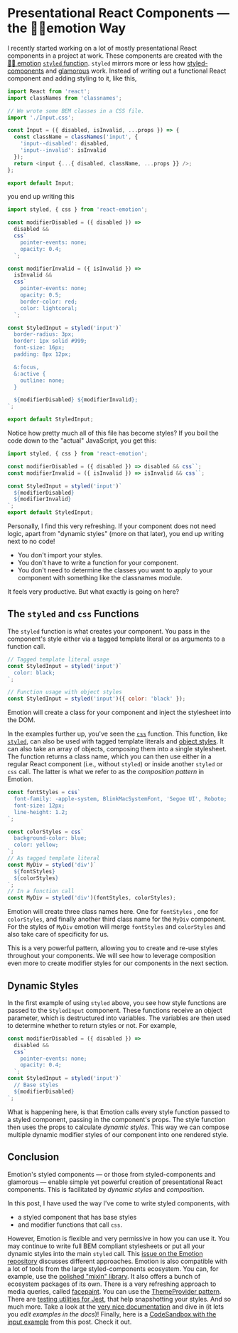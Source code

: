 # Presentational React Components — the 👩‍🎤emotion Way

I recently started working on a lot of mostly presentational React components in
a project at work. These components are created with the
[👩‍🎤 emotion](https://emotion.sh)
[`styled` function](https://emotion.sh/docs/styled). `styled` mirrors more or
less how [styled-components](https://www.styled-components.com) and
[glamorous](https://glamorous.rocks) work. Instead of writing out a functional
React component and adding styling to it, like this,

```js
import React from 'react';
import classNames from 'classnames';

// We wrote some BEM classes in a CSS file.
import './Input.css';

const Input = ({ disabled, isInvalid, ...props }) => {
  const className = classNames('input', {
    'input--disabled': disabled,
    'input--invalid': isInvalid
  });
  return <input {...{ disabled, className, ...props }} />;
};

export default Input;
```

you end up writing this

```js
import styled, { css } from 'react-emotion';

const modifierDisabled = ({ disabled }) =>
  disabled &&
  css`
    pointer-events: none;
    opacity: 0.4;
  `;

const modifierInvalid = ({ isInvalid }) =>
  isInvalid &&
  css`
    pointer-events: none;
    opacity: 0.5;
    border-color: red;
    color: lightcoral;
  `;

const StyledInput = styled('input')`
  border-radius: 3px;
  border: 1px solid #999;
  font-size: 16px;
  padding: 8px 12px;

  &:focus,
  &:active {
    outline: none;
  }

  ${modifierDisabled} ${modifierInvalid};
`;

export default StyledInput;
```

Notice how pretty much all of this file has become styles? If you boil the code
down to the "actual" JavaScript, you get this:

```js
import styled, { css } from 'react-emotion';

const modifierDisabled = ({ disabled }) => disabled && css``;
const modifierInvalid = ({ isInvalid }) => isInvalid && css``;

const StyledInput = styled('input')`
  ${modifierDisabled}
  ${modifierInvalid}
`;
export default StyledInput;
```

Personally, I find this very refreshing. If your component does not need logic,
apart from "dynamic styles" (more on that later), you end up writing next to no
code!

* You don't import your styles.
* You don't have to write a function for your component.
* You don't need to determine the classes you want to apply to your component
  with something like the classnames module.

It feels very productive. But what exactly is going on here?

## The `styled` and `css` Functions

The `styled` function is what creates your component. You pass in the
component's style either via a tagged template literal or as arguments to a
function call.

```js
// Tagged template literal usage
const StyledInput = styled('input')`
  color: black;
`;

// Function usage with object styles
const StyledInput = styled('input')({ color: 'black' });
```

Emotion will create a class for your component and inject the stylesheet into
the DOM.

In the examples further up, you've seen the [`css`](https://emotion.sh/docs/css)
function. This function, like [`styled`](https://emotion.sh/docs/css), can also
be used with tagged template literals and
[object styles](https://emotion.sh/docs/object-styles). It can also take an
array of objects, composing them into a single stylesheet. The function returns
a class name, which you can then use either in a regular React component (i.e.,
without `styled`) or inside another `styled` or `css` call. The latter is what
we refer to as the _composition pattern_ in Emotion.

```js
const fontStyles = css`
  font-family: -apple-system, BlinkMacSystemFont, 'Segoe UI', Roboto;
  font-size: 12px;
  line-height: 1.2;
`;

const colorStyles = css`
  background-color: blue;
  color: yellow;
`;
// As tagged template literal
const MyDiv = styled('div')`
  ${fontStyles}
  ${colorStyles}
`;
// In a function call
const MyDiv = styled('div')(fontStyles, colorStyles);
```

Emotion will create three class names here. One for `fontStyles` , one for
`colorStyles`, and finally another third class name for the `MyDiv` component.
For the styles of `MyDiv` emotion will merge `fontStyles` and `colorStyles` and
also take care of specificity for us.

This is a very powerful pattern, allowing you to create and re-use styles
throughout your components. We will see how to leverage composition even more to
create modifier styles for our components in the next section.

## Dynamic Styles

In the first example of using `styled` above, you see how style functions are
passed to the `StyledInput` component. These functions receive an object
parameter, which is destructured into variables. The variables are then used to
determine whether to return styles or not. For example,

```js
const modifierDisabled = ({ disabled }) =>
  disabled &&
  css`
    pointer-events: none;
    opacity: 0.4;
  `;
const StyledInput = styled('input')`
  // Base styles
  ${modifierDisabled}
`;
```

What is happening here, is that Emotion calls every style function passed to a
styled component, passing in the component's props. The style function then uses
the props to calculate _dynamic styles_. This way we can compose multiple
dynamic modifier styles of our component into one rendered style.

## Conclusion

Emotion's styled components — or those from styled-components and glamorous —
enable simple yet powerful creation of presentational React components. This is
facilitated by _dynamic styles_ and _composition_.

In this post, I have used the way I've come to write styled components, with

- a styled component that has base styles
- and modifier functions that call `css`.

However, Emotion is flexible and very permissive in how you can use it. You may
continue to write full BEM compliant stylesheets or put all your dynamic styles
into the main `styled` call. This
[issue on the Emotion repository](https://github.com/emotion-js/emotion/issues/381)
discusses different approaches. Emotion is also compatible with a lot of tools
from the large styled-components ecosystem. You can, for example, use the
[polished "mixin" library](https://polished.js.org). It also offers a bunch of
ecosystem packages of its own. There is a very refreshing approach to media
queries, called [facepaint](https://emotion.sh/docs/media-queries#facepaint).
You can use the [ThemeProvider pattern](https://emotion.sh/docs/theming). There
are [testing utilities for Jest](https://emotion.sh/docs/jest-emotion), that
help snapshotting your styles. And so much more. Take a look at the
[very nice documentation](https://emotion.sh/docs) and dive in (it lets you
_edit examples in the docs_)! Finally, here is a
[CodeSandbox with the input example](https://codesandbox.io/s/6v6y9qxw1w) from
this post. Check it out.
